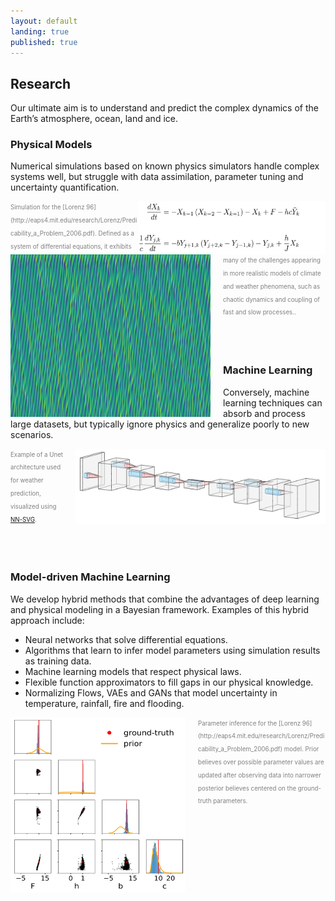 ```yaml
---
layout: default
landing: true
published: true
---
```


## Research
Our ultimate aim is to understand and predict the complex dynamics of the Earth’s atmosphere, ocean, land and ice.

### Physical Models
Numerical simulations based on known physics simulators handle complex systems well, but struggle with data assimilation, parameter tuning and uncertainty quantification.

<img align="right" src="L96eqs.png" width="300" height="85" style="margin: 30px 0p"/> 
<img align="left" src="L96.png" width="320" height="260" style="margin: 0px 20px 0px 0px"/>
<span style="color:gray"><sub><sup>Simulation for the [Lorenz 96](http://eaps4.mit.edu/research/Lorenz/Predicability_a_Problem_2006.pdf). Defined as a system of differential equations, it exhibits many of the challenges appearing in more realistic models of climate and weather phenomena, such as chaotic dynamics and coupling of fast and slow processes..  </sup></sub></span>

<br/><br/>

### Machine Learning
Conversely, machine learning techniques can absorb and process large datasets, but typically ignore physics and generalize poorly to new scenarios.

<img align="right" src="Unet.png" width="400" height="120" style="margin: 0px 0px 0px 20px"/> <span style="color:gray"><sub><sup>Example of a Unet architecture used for weather prediction, visualized using [NN-SVG](https://doi.org/10.21105/joss.00747).</sup></sub></span>

<br/><br/>

### Model-driven Machine Learning
We develop hybrid methods that combine the advantages of deep learning and physical modeling in a Bayesian framework. Examples of this hybrid approach include:
* Neural networks that solve differential equations.
* Algorithms that learn to infer model parameters using simulation results as training data.
* Machine learning models that respect physical laws.
* Flexible function approximators to fill gaps in our physical knowledge.
* Normalizing Flows, VAEs and GANs that model uncertainty in temperature, rainfall, fire and flooding.

<img align="left" src="lorenz96_twoLevel_fig_schneider_5ss.png" width="280" height="280" style="margin: 0px 20px 0px 0px"/>
 <span style="color:gray"><sub><sup>Parameter inference for the [Lorenz 96](http://eaps4.mit.edu/research/Lorenz/Predicability_a_Problem_2006.pdf) model. Prior believes over possible parameter values are updated after observing data into narrower posterior believes centered on the ground-truth parameters.  </sup></sub></span>
